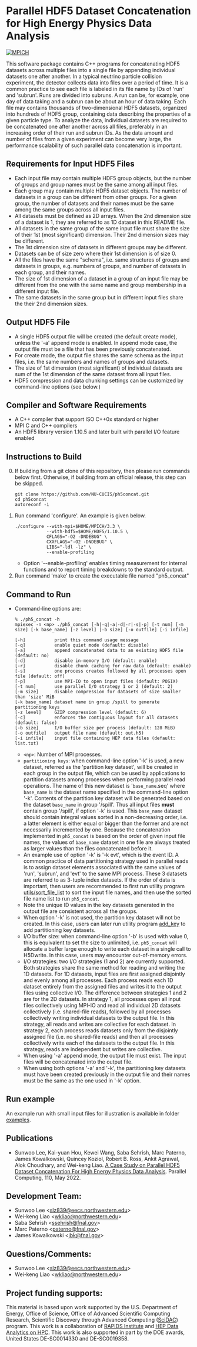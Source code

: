 # Parallel HDF5 Dataset Concatenation for High Energy Physics Data Analysis
[![MPICH](https://github.com/NU-CUCIS/ph5concat/actions/workflows/ubuntu_mpich.yml/badge.svg)](https://github.com/NU-CUCIS/ph5concat/actions/workflows/ubuntu_mpich.yml)

This software package contains C++ programs for concatenating HDF5 datasets
across multiple files into a single file by appending individual datasets one
after another. In a typical neutrino particle collision experiment, the
detector collects data into files over a period of time. It is a common
practice to see each file is labeled in its file name by IDs of 'run' and
'subrun'. Runs are divided into subruns. A run can be, for example, one day of
data taking and a subrun can be about an hour of data taking. Each file may
contains thousands of two-dimensional HDF5 datasets, organized into hundreds of
HDF5 group, containing data describing the properties of a given particle type.
To analyze the data, individual datasets are required to be concatenated one
after another across all files, preferably in an increasing order of their run
and subrun IDs. As the data amount and number of files from a given experiment
can become very large, the performance scalability of such parallel data
concatenation is important.

## Requirements for Input HDF5 Files
* Each input file may contain multiple HDF5 group objects, but the number of
  groups and group names must be the same among all input files.
* Each group may contain multiple HDF5 dataset objects. The number of datasets
  in a group can be different from other groups. For a given group, the number
  of datasets and their names must be the same among the same groups across all
  input files.
* All datasets must be defined as 2D arrays. When the 2nd dimension size of a
  dataset is 1, they are referred to as 1D dataset in this README file.
* All datasets in the same group of the same input file must share the size of
  their 1st (most significant) dimension. Their 2nd dimension sizes may be
  different.
* The 1st dimension size of datasets in different groups may be different.
* Datasets can be of size zero where their 1st dimension is of size 0.
* All the files have the same "schema", i.e. same structures of groups and
  datasets in groups, e.g. numbers of groups, and number of datasets in each
  group, and their names.
* The size of 1st dimension of a dataset in a group of an input file may be
  different from the one with the same name and group membership in a different
  input file.
* The same datasets in the same group but in different input files share the
  their 2nd dimension sizes.

## Output HDF5 File
* A single HDF5 output file will be created (the default create mode), unless
  the '-a' append mode is enabled. In append mode case, the output file must be
  a file that has been previously concatenated.
* For create mode, the output file shares the same schema as the input files,
  i.e. the same numbers and names of groups and datasets.
* The size of 1st dimension (most significant) of individual datasets are sum
  of the 1st dimension of the same dataset from all input files.
* HDF5 compression and data chunking settings can be customized by command-line
  options (see below.)

## Compiler and Software Requirements
* A C++ compiler that support ISO C++0x standard or higher
* MPI C and C++ compilers
* An HDF5 library version 1.10.5 and later built with parallel I/O feature
  enabled

## Instructions to Build
0. If building from a git clone of this repository, then please run commands
   below first. Otherwise, if building from an official release, this step
   can be skipped.
   ```console
   git clone https://github.com/NU-CUCIS/ph5concat.git
   cd ph5concat
   autoreconf -i
   ```
1. Run command 'configure'. An example is given below.
   ```console
   ./configure --with-mpi=$HOME/MPICH/3.3 \
               --with-hdf5=$HOME/HDF5/1.10.5 \
               CFLAGS="-O2 -DNDEBUG" \
               CXXFLAGS="-O2 -DNDEBUG" \
               LIBS="-ldl -lz" \
               --enable-profiling
   ```
   * Option '--enable-profiling' enables timing measurement for internal
     functions and to report timing breakdowns to the standard output.
2. Run command 'make' to create the executable file named "ph5_concat"

## Command to Run
* Command-line options are:
  ```console
  % ./ph5_concat -h
  mpiexec -n <np> ./ph5_concat [-h|-q|-a|-d|-r|-s|-p] [-t num] [-m size] [-k base_name] [-z level] [-b size] [-o outfile] [-i infile]

  [-h]           print this command usage message
  [-q]           enable quiet mode (default: disable)
  [-a]           append concatenated data to an existing HDF5 file (default: no)
  [-d]           disable in-memory I/O (default: enable)
  [-r]           disable chunk caching for raw data (default: enable)
  [-s]           one process creates followed by all processes open file (default: off)
  [-p]           use MPI-IO to open input files (default: POSIX)
  [-t num]       use parallel I/O strategy 1 or 2 (default: 2)
  [-m size]      disable compression for datasets of size smaller than 'size' MiB
  [-k base_name] dataset name in group /spill to generate partitioning keys
  [-z level]     GZIP compression level (default: 6)
  [-c]           enforces the contiguous layout for all datasets (default: false)
  [-b size]      I/O buffer size per process (default: 128 MiB)
  [-o outfile]   output file name (default: out.h5)
  [-i infile]    input file containing HEP data files (default: list.txt)
  ```
  + `<np>`: Number of MPI processes.
  + `partitioning keys`: when command-line option '-k' is used, a new dataset,
    referred as the 'partition key dataset', will be created in each group in
    the output file, which can be used by applications to partition datasets
    among processes when performing parallel read operations. The name of
    this new dataset is '`base_name`.seq' where `base_name` is the dataset
    name specified in the command-line option '-k'. Contents of the partition
    key dataset will be generated based on the dataset `base_name` in group
    '/spill'. Thus all input files **must** contain group '/spill', if option
    '-k' is used. This `base_name` dataset should contain integral values
    sorted in a non-decreasing order, i.e. a latter element is either equal
    or bigger than the former and are not necessarily incremented by one.
    Because the concatenation implemented in `ph5_concat` is based on the
    order of given input file names, the values of `base_name` dataset in one
    file are always treated as larger values than the files concatenated
    before it.
  + An example use of option '-k' is '-k evt', which is the event ID. A common
    practice of data partitioning strategy used in parallel reads is to assign
    dataset elements associated with the same values of 'run', 'subrun', and
    'evt' to the same MPI process. These 3 datasets are referred to as 3-tuple
    index datasets. If the order of data is important, then users are
    recommended to first run utility program
    [utils/sort_file_list](utils#sort_file_list) to sort the input file names,
    and then use the sorted file name list to run `ph5_concat`.
  + Note the unique ID values in the key datasets generated in the output file
    are consistent across all the groups.
  + When option '-k' is not used, the partition key dataset will
    not be created. In this case, users can later run utility program
    [add_key](utils/README.md#add_key) to add partitioning key datasets.
  + I/O buffer size: when command-line option '-b' is used with value 0, this
    is equivalent to set the size to unlimited, i.e. `ph5_concat` will allocate
    a buffer large enough to write each dataset in a single call to H5Dwrite.
    In this case, users may encounter out-of-memory errors.
  + I/O strategies: two I/O strategies (1 and 2) are currently supported. Both
    strategies share the same method for reading and writing the 1D datasets.
    For 1D datasets, input files are first assigned disjointly and evenly
    among all processes. Each process reads each 1D dataset entirely from the
    assigned files and writes it to the output files using collective I/O. The
    difference between strategies 1 and 2 are for the 2D datasets. In strategy
    1, all processes open all input files collectively using MPI-IO and read
    all individual 2D datasets collectively (i.e. shared-file reads), followed
    by all processes collectively writing individual datasets to the output
    file. In this strategy, all reads and writes are collective for each
    dataset. In strategy 2, each process reads datasets only from the
    disjointly assigned file (i.e. no shared-file reads) and then all
    processes collectively write each of the datasets to the output file. In
    this strategy, reads are independent but writes are collective.
  + When using '-a' append mode, the output file must exist. The input files
    will be concatenated into the output file.
  + When using both options '-a' and '-k', the partitioning key datasets must
    have been created previously in the output file and their names must be the
    same as the one used in '-k' option.

## Run example
An example run with small input files for illustration is available in
folder [examples](./examples).

## Publications
* Sunwoo Lee, Kai-yuan Hou, Kewei Wang, Saba Sehrish, Marc Paterno,
  James Kowalkowski, Quincey Koziol, Robert B. Ross, Ankit Agrawal,
  Alok Choudhary, and Wei-keng Liao.
  [A Case Study on Parallel HDF5 Dataset Concatenation For High Energy Physics Data Analysis](https://www.sciencedirect.com/science/article/abs/pii/S0167819121001174).
  Parallel Computing, 110, May 2022. 

## Development Team:
   * Sunwoo Lee <<slz839@eecs.northwestern.edu>>
   * Wei-keng Liao <<wkliao@northwestern.edu>>
   * Saba Sehrish <<ssehrish@fnal.gov>>
   * Marc Paterno <<paterno@fnal.gov>>
   * James Kowalkowski <<jbk@fnal.gov>>

## Questions/Comments:
   * Sunwoo Lee <<slz839@eecs.northwestern.edu>>
   * Wei-keng Liao <<wkliao@northwestern.edu>>

## Project funding supports:
This material is based upon work supported by the U.S. Department of Energy,
Office of Science, Office of Advanced Scientific Computing Research, Scientific
Discovery through Advanced Computing ([SciDAC](https://www.scidac.gov)) program.
This work is a collaboration of [RAPIDS Institute](https://rapids.lbl.gov) and
[HEP Data Analytics on HPC](https://computing.fnal.gov/hep-on-hpc/).
This work is also supported in part by the DOE awards, United States DE-SC0014330 and DE-SC0019358.
